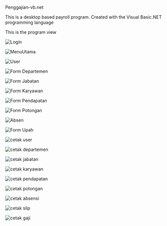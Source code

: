 Penggajian-vb.net

This is a desktop based payroll program. Created with the Visual Basic.NET programming language

This is the program view


![Login](https://user-images.githubusercontent.com/49190810/93655219-6f4d0b00-fa4c-11ea-9468-ad81e2988f5e.jpg)

![MenuUtama](https://user-images.githubusercontent.com/49190810/93655222-7116ce80-fa4c-11ea-801a-ef78a4572418.jpg)

![User](https://user-images.githubusercontent.com/49190810/93655224-75db8280-fa4c-11ea-90ff-11890002dada.jpg)

![Form Departemen](https://user-images.githubusercontent.com/49190810/93655245-83910800-fa4c-11ea-82f9-e5f38bb61875.jpg)

![Form Jabatan](https://user-images.githubusercontent.com/49190810/93655247-84c23500-fa4c-11ea-95f1-1f361de5129e.jpg)

![Form Karyawan](https://user-images.githubusercontent.com/49190810/93655252-8986e900-fa4c-11ea-9a21-3a45a5ceb479.jpg)

![Form Pendapatan](https://user-images.githubusercontent.com/49190810/93655259-8d1a7000-fa4c-11ea-828c-0f5370cf29b1.jpg)

![Form Potongan](https://user-images.githubusercontent.com/49190810/93655261-8ee43380-fa4c-11ea-996d-d24b570d1813.jpg)

![Absen](https://user-images.githubusercontent.com/49190810/93655264-90adf700-fa4c-11ea-9e7d-2d59ea972336.jpg)

![Form Upah](https://user-images.githubusercontent.com/49190810/93655267-93a8e780-fa4c-11ea-8657-239bf2b73bce.jpg)

![cetak user](https://user-images.githubusercontent.com/49190810/93655272-99063200-fa4c-11ea-9876-e86b0e8ae498.jpg)

![cetak departemen](https://user-images.githubusercontent.com/49190810/93655279-a0c5d680-fa4c-11ea-84c7-7ddcb3b7a59c.jpg)

![cetak jabatan](https://user-images.githubusercontent.com/49190810/93655283-a4595d80-fa4c-11ea-888c-f63f704c4e6d.jpg)

![cetak karyawan](https://user-images.githubusercontent.com/49190810/93655286-a7ece480-fa4c-11ea-97e0-3a0a3063a32e.jpg)

![cetak pendapatan](https://user-images.githubusercontent.com/49190810/93655288-aa4f3e80-fa4c-11ea-8b66-8ec5035c1e53.jpg)

![cetak potongan](https://user-images.githubusercontent.com/49190810/93655293-ac190200-fa4c-11ea-9f59-373e2bd58186.jpg)

![cetak absensi](https://user-images.githubusercontent.com/49190810/93655296-afac8900-fa4c-11ea-9c0a-2c5ef56ff964.jpg)

![cetak slip](https://user-images.githubusercontent.com/49190810/93655301-b6d39700-fa4c-11ea-8a80-6ea84113765a.jpg)

![cetak gaji](https://user-images.githubusercontent.com/49190810/93655303-b9ce8780-fa4c-11ea-9772-e7bacfa350a5.jpg)


